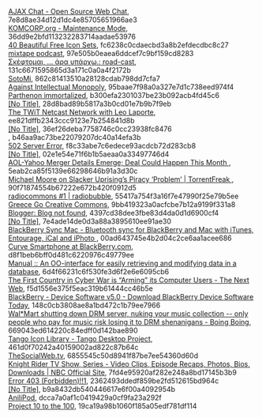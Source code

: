 [AJAX Chat - Open Source Web Chat](https://blueimp.net/ajax), 7e8d8ae34d12d1dc4e85705651966ae3  
[KOMCORP.org - Maintenance Mode](http://www.komcorp.org/2008/11/spreadshirt-t-shirts-made-in-germany.html), 36dd9e2bfd113232283714aadae53976  
[40 Beautiful Free Icon Sets](http://sixrevisions.com/resources/40-beautiful-free-icon-sets), fc6238c0cdaecbd3a8b2efdecdbc8c27  
[mixtape podcast](http://mixtape.dimhap.com), 97e505b0eaea6ddcef7c9bf159cd8283  
[Σκέφτομαι, ... άρα υπάρχω.: road-cast](http://www.ophilos.eu/search/label/road-cast), 131c6671595865d3a171c0a0a4f2172b  
[SotoMi](http://sotomi.blogspot.com), 862c81413510a28128cdab798dd7cfa7  
[Against Intellectual Monopoly](http://levine.sscnet.ucla.edu/general/intellectual/againstfinal.htm), 95baae7f98a0a327e7d1c738eed974f4  
[Parthenon immortalized](http://www.pestaola.gr/parthenon-immortalized), b300efa2301037be23b092acb4fd45c6  
[[No Title]](http://blog.karagos.com/post/54063843/startups-economic-crisis), 28d8bad89b5817a3b0cd01e7b9b7f9eb  
[The TWiT Netcast Network with Leo Laporte](http://twit.tv/163), ee821dffb2343ccc9123e7b254841d8b  
[[No Title]](http://radiopod.pasok.gr), 36ef26deba7758746c0cc23938fc8476  
[  ](http://www.e-tipos.com/services/maps), b46aa9ac73be22079207dc40a14efa3b  
[502 Server Error](http://labs.google.com/gaudi), f8c33abe7c6edece93acdcb72d283cb8  
[[No Title]](http://metablogging.gr/archives/1957), 02e1e54e71f6b1b5aeaa0a33497746d4  
[  AOL-Yahoo Merger Details Emerge; Deal Could Happen This Month ](http://www.techcrunch.com/2008/10/06/aol-yahoo-merger-details-emerge-deal-could-happen-this-month), 5eab2ca85f5139e66298646b91a3d30c  
[   Michael Moore on Slacker Uprising&#8217;s Piracy &#8216;Problem&#8217; | TorrentFreak  ](http://torrentfreak.com/michael-moore-on-slacker-uprisings-piracy-problem-081006), 90f71874554b67222e672b420f0912d5  
[radiocommons #1 | radiobubble](http://radiobubble.gr/el/radiocommons1), 55417a754f3a16f7e47990f25e79b5ee  
[ Greece Go Creative Commons](http://2g2c.wordpress.com), 9bb419323a0acfcbe7b12a9199f331a8  
[Blogger: Blog not found](http://dealsend-pod.blogspot.com), 4397cd38dee3fbe83d4da0d1d6900cf4  
[[No Title]](http://www.google.com/mobile/blackberry/sync), 7e4ade14de0d3a88a3895610ee91ae30  
[BlackBerry Sync Mac - Bluetooth sync for BlackBerry and Mac with iTunes, Entourage, iCal and iPhoto ](http://www.markspace.com/missingsync_blackberry.php), 00ad643745e4b2d04c2ce6aa1acee686  
[Curve Smartphone at BlackBerry.com](http://www.blackberrycurve.com), d8f1beb6bff0d481c6220976c49779ee  
[Manual :: An OO-interface for easily retrieving and modifying data in a database](http://pear.php.net/manual/en/package.database.mdb-querytool.intro.php), 6d4f66231c6f530fe3d6f2e6e6095cb6  
[  The First Country in Cyber War is “Arming” its Computer Users - The Next Web](http://thenextweb.org/2008/09/30/the-first-country-in-cyber-war-is-%e2%80%9carming%e2%80%9d-its-computer-users), f5d1556e375f5eac319b61444cc46b5e  
[BlackBerry - Device Software v5.0 - Download BlackBerry Device Software Today](http://na.blackberry.com/eng/services/devices), 148c0cb3808ae8a1bd472c1b79ee7966  
[Wal*Mart shutting down DRM server, nuking your music collection -- only people who pay for music risk losing it to DRM shenanigans - Boing Boing](http://www.boingboing.net/2008/09/26/walmart-shutting-dow.html), 669043ed614220c84edff0d142bae890  
[Tango Icon Library - Tango Desktop Project](http://tango.freedesktop.org/Tango_Icon_Library), 461d0f70242a40159002ad822c87b64c  
[TheSocialWeb.tv](http://thesocialweb.tv), 6855545c50d8941f87be7ee54360d60d  
[Knight Rider TV Show, Series - Video Clips, Episode Recaps, Photos, Bios, Downloads | NBC Official Site](http://www.nbc.com/Knight_Rider), 7fd4e95920af282e248a8bd17145b3b9  
[Error 403 (Forbidden)!!1](http://urlborg.com/a/go/3G/v), 2362493ddedf859be2fd512615bd964c  
[[No Title]](http://metablogging.gr), b9a8432db540446617e6f00a4092954b  
[AniliPod](http://anilipod.blogspot.com), dcca7a0af1c0419429a0cf9fa23a292f  
[Project 10 to the 100](http://www.project10tothe100.com/index.html), 19ca19a98b1060f185a05edf781df114  
